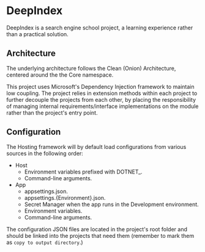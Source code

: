 # DeepIndex

DeepIndex is a search engine school project, a learning experience rather than
a practical solution.

## Architecture

The underlying architecture follows the Clean (Onion) Architecture, centered 
around the the Core namespace.

This project uses Microsoft's Dependency Injection framework to maintain low 
coupling. The project relies in extension methods within each project to 
further decouple the projects from each other, by placing the responsibility of
managing internal requirements/interface implementations on the module rather 
than the project's entry point.

## Configuration

The Hosting framework will by default load configurations from various sources 
in the following order:

* Host
  * Environment variables prefixed with DOTNET_.
  * Command-line arguments.
* App
  * appsettings.json.
  * appsettings.{Environment}.json.
  * Secret Manager when the app runs in the Development environment.
  * Environment variables.
  * Command-line arguments.

The configuration JSON files are located in the project's root folder and 
should be linked into the projects that need them (remember to mark them as
`copy to output directory`.)
